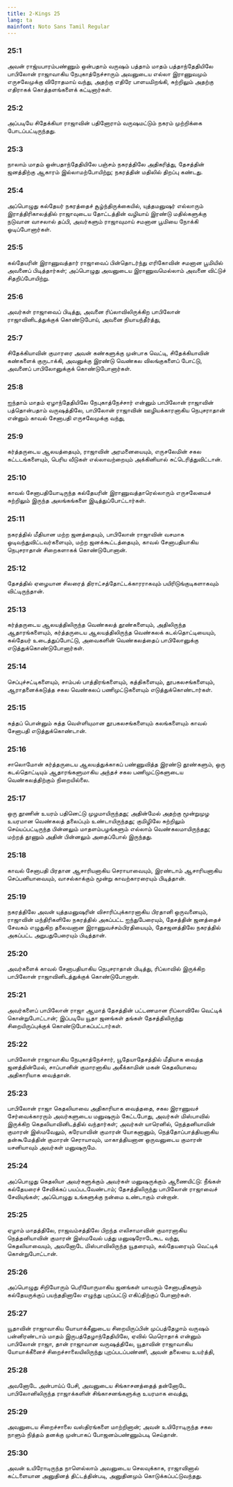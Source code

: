 ```yaml
---
title: 2-Kings 25
lang: ta
mainfont: Noto Sans Tamil Regular
---
```


###  25:1

அவன் ராஜ்யபாரம்பண்ணும் ஒன்பதாம் வருஷம் பத்தாம் மாதம் பத்தாந்தேதியிலே பாபிலோன் ராஜாவாகிய நேபுகாத்நேச்சாரும் அவனுடைய எல்லா இராணுவமும் எருசலேமுக்கு விரோதமாய் வந்து, அதற்கு எதிரே பாளயமிறங்கி, சுற்றிலும் அதற்கு எதிராகக் கொத்தளங்களைக் கட்டினார்கள்.

###  25:2

அப்படியே சிதேக்கியா ராஜாவின் பதினோராம் வருஷமட்டும் நகரம் முற்றிக்கை போடப்பட்டிருந்தது.

###  25:3

நாலாம் மாதம் ஒன்பதாந்தேதியிலே பஞ்சம் நகரத்திலே அதிகரித்து, தேசத்தின் ஜனத்திற்கு ஆகாரம் இல்லாமற்போயிற்று; நகரத்தின் மதிலில் திறப்பு கண்டது.

###  25:4

அப்பொழுது கல்தேயர் நகரத்தைச் சூழ்ந்திருக்கையில், யுத்தமனுஷர் எல்லாரும் இராத்திரிகாலத்தில் ராஜாவுடைய தோட்டத்தின் வழியாய் இரண்டு மதில்களுக்கு நடுவான வாசலால் தப்பி, அவர்களும் ராஜாவுமாய் சமனான பூமியை நோக்கி ஓடிப்போனார்கள்.

###  25:5

கல்தேயரின் இராணுவத்தார் ராஜாவைப் பின்தொடர்ந்து எரிகோவின் சமனான பூமியில் அவனைப் பிடித்தார்கள்; அப்பொழுது அவனுடைய இராணுவமெல்லாம் அவனை விட்டுச் சிதறிப்போயிற்று.

###  25:6

அவர்கள் ராஜாவைப் பிடித்து, அவனை ரிப்லாவிலிருக்கிற பாபிலோன் ராஜாவினிடத்துக்குக் கொண்டுபோய், அவனை நியாயந்தீர்த்து,

###  25:7

சிதேக்கியாவின் குமாரரை அவன் கண்களுக்கு முன்பாக வெட்டி, சிதேக்கியாவின் கண்களைக் குருடாக்கி, அவனுக்கு இரண்டு வெண்கல விலங்குகளைப் போட்டு, அவனைப் பாபிலோனுக்குக் கொண்டுபோனார்கள்.

###  25:8

ஐந்தாம் மாதம் ஏழாந்தேதியிலே நேபுகாத்நேச்சார் என்னும் பாபிலோன் ராஜாவின் பத்தொன்பதாம் வருஷத்திலே, பாபிலோன் ராஜாவின் ஊழியக்காரனாகிய நெபுசராதான் என்னும் காவல் சேனாபதி எருசலேமுக்கு வந்து,

###  25:9

கர்த்தருடைய ஆலயத்தையும், ராஜாவின் அரமனையையும், எருசலேமின் சகல கட்டடங்களையும், பெரிய வீடுகள் எல்லாவற்றையும் அக்கினியால் சுட்டெரித்துவிட்டான்.

###  25:10

காவல் சேனாபதியோடிருந்த கல்தேயரின் இராணுவத்தாரெல்லாரும் எருசலேமைச் சுற்றிலும் இருந்த அலங்கங்களை இடித்துப்போட்டார்கள்.

###  25:11

நகரத்தில் மீதியான மற்ற ஜனத்தையும், பாபிலோன் ராஜாவின் வசமாக ஓடிவந்துவிட்டவர்களையும், மற்ற ஜனக்கூட்டத்தையும், காவல் சேனாபதியாகிய நெபுசராதான் சிறைகளாகக் கொண்டுபோனான்.

###  25:12

தேசத்தில் ஏழையான சிலரைத் திராட்சத்தோட்டக்காரராகவும் பயிரிடுங்குடிகளாகவும் விட்டிருந்தான்.

###  25:13

கர்த்தருடைய ஆலயத்திலிருந்த வெண்கலத் தூண்களையும், அதிலிருந்த ஆதாரங்களையும், கர்த்தருடைய ஆலயத்திலிருந்த வெண்கலக் கடல்தொட்டியையும், கல்தேயர் உடைத்துப்போட்டு, அவைகளின் வெண்கலத்தைப் பாபிலோனுக்கு எடுத்துக்கொண்டுபோனார்கள்.

###  25:14

செப்புச்சட்டிகளையும், சாம்பல் பாத்திரங்களையும், கத்திகளையும், தூபகலசங்களையும், ஆராதனைக்கடுத்த சகல வெண்கலப் பணிமுட்டுகளையும் எடுத்துக்கொண்டார்கள்.

###  25:15

சுத்தப் பொன்னும் சுத்த வெள்ளியுமான தூபகலசங்களையும் கலங்களையும் காவல் சேனாபதி எடுத்துக்கொண்டான்.

###  25:16

சாலொமோன் கர்த்தருடைய ஆலயத்துக்காகப் பண்ணுவித்த இரண்டு தூண்களும், ஒரு கடல்தொட்டியும் ஆதாரங்களுமாகிய அந்தச் சகல பணிமுட்டுகளுடைய வெண்கலத்திற்கும் நிறையில்லை.

###  25:17

ஒரு தூணின் உயரம் பதினெட்டு முழமாயிருந்தது; அதின்மேல் அதற்கு மூன்றுமுழ உயரமான வெண்கலத் தலைப்பும் உண்டாயிருந்தது; குமிழிலே சுற்றிலும் செய்யப்பட்டிருந்த பின்னலும் மாதளம்பழங்களும் எல்லாம் வெண்கலமாயிருந்தது; மற்றத் தூணும் அதின் பின்னலும் அதைப்போல் இருந்தது.

###  25:18

காவல் சேனாபதி பிரதான ஆசாரியனாகிய செராயாவையும், இரண்டாம் ஆசாரியனாகிய செப்பனியாவையும், வாசல்காக்கும் மூன்று காவற்காரரையும் பிடித்தான்.

###  25:19

நகரத்திலே அவன் யுத்தமனுஷரின் விசாரிப்புக்காரனாகிய பிரதானி ஒருவனையும், ராஜாவின் மந்திரிகளிலே நகரத்தில் அகப்பட்ட ஐந்துபேரையும், தேசத்தின் ஜனத்தைச் சேவகம் எழுதுகிற தலைவனான இராணுவச்சம்பிரதியையும், தேசஜனத்திலே நகரத்தில் அகப்பட்ட அறுபதுபேரையும் பிடித்தான்.

###  25:20

அவர்களைக் காவல் சேனாபதியாகிய நெபுசராதான் பிடித்து, ரிப்லாவில் இருக்கிற பாபிலோன் ராஜாவினிடத்துக்குக் கொண்டுபோனான்.

###  25:21

அவர்களைப் பாபிலோன் ராஜா ஆமாத் தேசத்தின் பட்டணமான ரிப்லாவிலே வெட்டிக் கொன்றுபோட்டான்; இப்படியே யூதா ஜனங்கள் தங்கள் தேசத்திலிருந்து சிறையிருப்புக்குக் கொண்டுபோகப்பட்டார்கள்.

###  25:22

பாபிலோன் ராஜாவாகிய நேபுகாத்நேச்சார், யூதேயாதேசத்தில் மீதியாக வைத்த ஜனத்தின்மேல், சாப்பானின் குமாரனாகிய அகீக்காமின் மகன் கெதலியாவை அதிகாரியாக வைத்தான்.

###  25:23

பாபிலோன் ராஜா கெதலியாவை அதிகாரியாக வைத்ததை, சகல இராணுவச் சேர்வைக்காரரும் அவர்களுடைய மனுஷரும் கேட்டபோது, அவர்கள் மிஸ்பாவில் இருக்கிற கெதலியாவினிடத்தில் வந்தார்கள்; அவர்கள் யாரெனில், நெத்தனியாவின் குமாரன் இஸ்மவேலும், கரேயாவின் குமாரன் யோகனானும், நெத்தோப்பாத்தியனாகிய தன்கூமேத்தின் குமாரன் செராயாவும், மாகாத்தியனான ஒருவனுடைய குமாரன் யசனியாவும் அவர்கள் மனுஷருமே.

###  25:24

அப்பொழுது கெதலியா அவர்களுக்கும் அவர்கள் மனுஷருக்கும் ஆணையிட்டு: நீங்கள் கல்தேயரைச் சேவிக்கப் பயப்படவேண்டாம்; தேசத்திலிருந்து பாபிலோன் ராஜாவைச் சேவியுங்கள்; அப்பொழுது உங்களுக்கு நன்மை உண்டாகும் என்றான்.

###  25:25

ஏழாம் மாதத்திலே, ராஜவம்சத்திலே பிறந்த எலிசாமாவின் குமாரனாகிய நெத்தனியாவின் குமாரன் இஸ்மவேல் பத்து மனுஷரோடேகூட வந்து, கெதலியாவையும், அவனோடே மிஸ்பாவிலிருந்த யூதரையும், கல்தேயரையும் வெட்டிக் கொன்றுபோட்டான்.

###  25:26

அப்பொழுது சிறியோரும் பெரியோருமாகிய ஜனங்கள் யாவரும் சேனாபதிகளும் கல்தேயருக்குப் பயந்ததினாலே எழுந்து புறப்பட்டு எகிப்திற்குப் போனார்கள்.

###  25:27

யூதாவின் ராஜாவாகிய யோயாக்கீனுடைய சிறையிருப்பின் முப்பத்தேழாம் வருஷம் பன்னிரண்டாம் மாதம் இருபத்தேழாந்தேதியிலே, ஏவில் மெரொதாக் என்னும் பாபிலோன் ராஜா, தான் ராஜாவான வருஷத்திலே, யூதாவின் ராஜாவாகிய யோயாக்கீனைச் சிறைச்சாலையிலிருந்து புறப்படப்பண்ணி, அவன் தலையை உயர்த்தி,

###  25:28

அவனோடே அன்பாய்ப் பேசி, அவனுடைய சிங்காசனத்தைத் தன்னோடே பாபிலோனிலிருந்த ராஜாக்களின் சிங்காசனங்களுக்கு உயரமாக வைத்து,

###  25:29

அவனுடைய சிறைச்சாலை வஸ்திரங்களை மாற்றினான்; அவன் உயிரோடிருந்த சகல நாளும் நித்தம் தனக்கு முன்பாகப் போஜனம்பண்ணும்படி செய்தான்.

###  25:30

அவன் உயிரோடிருந்த நாளெல்லாம் அவனுடைய செலவுக்காக, ராஜாவினால் கட்டளையான அனுதினத் திட்டத்தின்படி, அனுதினமும் கொடுக்கப்பட்டுவந்தது.

